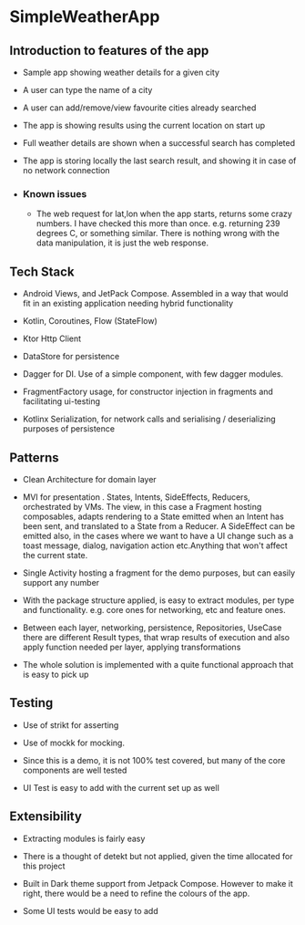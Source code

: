 # SimpleWeatherApp

## Introduction to features of the app

- Sample app showing weather details for a given city

- A user can type the name of a city

- A user can add/remove/view favourite cities already searched

- The app is showing results using the current location on start up

- Full weather details are shown when a successful search has completed

- The app is storing locally the last search result, and showing it in case of no network connection


- ### Known issues
  - The web request for lat,lon when the app starts, returns some crazy numbers. I have checked this
    more than once. e.g. returning 239 degrees C, or something similar. There is nothing wrong with
    the data manipulation, it is just the web response.

## Tech Stack

- Android Views, and JetPack Compose. Assembled in a way that would fit in an existing application
  needing hybrid functionality

- Kotlin, Coroutines, Flow (StateFlow)

- Ktor Http Client

- DataStore for persistence

- Dagger for DI. Use of a simple component, with few dagger modules.

- FragmentFactory usage, for constructor injection in fragments and facilitating ui-testing

- Kotlinx Serialization, for network calls and serialising / deserializing purposes of persistence

## Patterns

- Clean Architecture for domain layer

- MVI for presentation . States, Intents, SideEffects, Reducers, orchestrated by VMs. The view, in
  this case a Fragment hosting composables, adapts rendering to a State emitted when an Intent has
  been sent, and translated to a State from a Reducer. A SideEffect can be emitted also, in the
  cases where we want to have a UI change such as a toast message, dialog, navigation action
  etc.Anything that won't affect the current state.

- Single Activity hosting a fragment for the demo purposes, but can easily support any number

- With the package structure applied, is easy to extract modules, per type and functionality. e.g.
  core ones for networking, etc and feature ones.

- Between each layer, networking, persistence, Repositories, UseCase there are different Result
  types, that wrap results of execution and also apply function needed per layer, applying
  transformations

- The whole solution is implemented with a quite functional approach that is easy to pick up

## Testing

- Use of strikt for asserting

- Use of mockk for mocking.

- Since this is a demo, it is not 100% test covered, but many of the core components are well tested

- UI Test is easy to add with the current set up as well

## Extensibility

- Extracting modules is fairly easy

- There is a thought of detekt but not applied, given the time allocated for this project

- Built in Dark theme support from Jetpack Compose. However to make it right, there would be a need
  to refine the colours of the app.

- Some UI tests would be easy to add